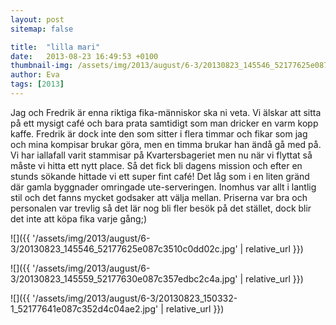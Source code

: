 ```yaml
---
layout: post
sitemap: false

title:  "lilla mari"
date:   2013-08-23 16:49:53 +0100
thumbnail-img: /assets/img/2013/august/6-3/20130823_145546_52177625e087c3510c0dd02c.jpg
author: Eva
tags: [2013]
---
```


Jag och Fredrik är enna riktiga fika-människor ska ni veta. Vi älskar att sitta på ett mysigt café och bara prata samtidigt som man dricker en varm kopp kaffe. Fredrik är dock inte den som sitter i flera timmar och fikar som jag och mina kompisar brukar göra, men en timma brukar han ändå gå med på. Vi har iallafall varit stammisar på Kvartersbageriet men nu när vi flyttat så måste vi hitta ett nytt place. Så det fick bli dagens mission och efter en stunds sökande hittade vi ett super fint café!  Det låg som i en liten gränd där gamla byggnader omringade ute-serveringen. Inomhus var allt i lantlig stil och det fanns mycket godsaker att välja mellan. Priserna var bra och personalen var trevlig så det lär nog bli fler besök på det stället, dock blir det inte att köpa fika varje gång;)

![]({{ '/assets/img/2013/august/6-3/20130823_145546_52177625e087c3510c0dd02c.jpg'  | relative_url }})

![]({{ '/assets/img/2013/august/6-3/20130823_145559_52177630e087c357edbc2c4a.jpg'  | relative_url }})

![]({{ '/assets/img/2013/august/6-3/20130823_150332-1_52177641e087c352d4c04ae2.jpg'  | relative_url }})

